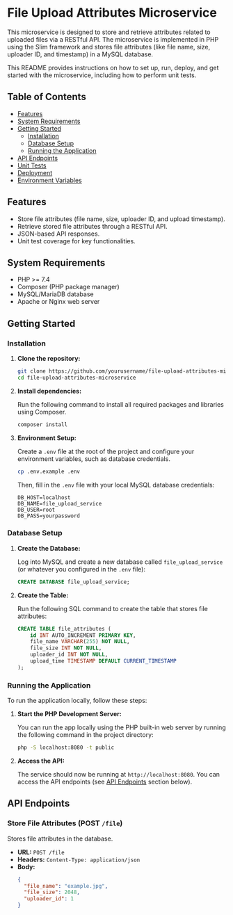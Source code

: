 # File Upload Attributes Microservice

This microservice is designed to store and retrieve attributes related to uploaded files via a RESTful API. The microservice is implemented in PHP using the Slim framework and stores file attributes (like file name, size, uploader ID, and timestamp) in a MySQL database.

This README provides instructions on how to set up, run, deploy, and get started with the microservice, including how to perform unit tests.

## Table of Contents

- [Features](#features)
- [System Requirements](#system-requirements)
- [Getting Started](#getting-started)
  - [Installation](#installation)
  - [Database Setup](#database-setup)
  - [Running the Application](#running-the-application)
- [API Endpoints](#api-endpoints)
- [Unit Tests](#unit-tests)
- [Deployment](#deployment)
- [Environment Variables](#environment-variables)

## Features

- Store file attributes (file name, size, uploader ID, and upload timestamp).
- Retrieve stored file attributes through a RESTful API.
- JSON-based API responses.
- Unit test coverage for key functionalities.

## System Requirements

- PHP >= 7.4
- Composer (PHP package manager)
- MySQL/MariaDB database
- Apache or Nginx web server

## Getting Started

### Installation

1. **Clone the repository:**

    ```bash
    git clone https://github.com/yourusername/file-upload-attributes-microservice.git
    cd file-upload-attributes-microservice
    ```

2. **Install dependencies:**

    Run the following command to install all required packages and libraries using Composer.

    ```bash
    composer install
    ```

3. **Environment Setup:**

    Create a `.env` file at the root of the project and configure your environment variables, such as database credentials.

    ```bash
    cp .env.example .env
    ```

    Then, fill in the `.env` file with your local MySQL database credentials:

    ```dotenv
    DB_HOST=localhost
    DB_NAME=file_upload_service
    DB_USER=root
    DB_PASS=yourpassword
    ```

### Database Setup

1. **Create the Database:**

    Log into MySQL and create a new database called `file_upload_service` (or whatever you configured in the `.env` file):

    ```sql
    CREATE DATABASE file_upload_service;
    ```

2. **Create the Table:**

    Run the following SQL command to create the table that stores file attributes:

    ```sql
    CREATE TABLE file_attributes (
        id INT AUTO_INCREMENT PRIMARY KEY,
        file_name VARCHAR(255) NOT NULL,
        file_size INT NOT NULL,
        uploader_id INT NOT NULL,
        upload_time TIMESTAMP DEFAULT CURRENT_TIMESTAMP
    );
    ```

### Running the Application

To run the application locally, follow these steps:

1. **Start the PHP Development Server:**

    You can run the app locally using the PHP built-in web server by running the following command in the project directory:

    ```bash
    php -S localhost:8080 -t public
    ```

2. **Access the API:**

    The service should now be running at `http://localhost:8080`. You can access the API endpoints (see [API Endpoints](#api-endpoints) section below).

## API Endpoints

### Store File Attributes (POST `/file`)

Stores file attributes in the database.

- **URL:** `POST /file`
- **Headers:** `Content-Type: application/json`
- **Body:**
  ```json
  {
    "file_name": "example.jpg",
    "file_size": 2048,
    "uploader_id": 1
  }
